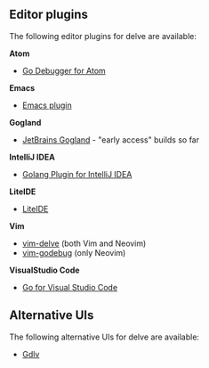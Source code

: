 ## Editor plugins

The following editor plugins for delve are available:

**Atom**
* [Go Debugger for Atom](https://github.com/lloiser/go-debug)

**Emacs**
* [Emacs plugin](https://github.com/benma/go-dlv.el/)

**Gogland**
* [JetBrains Gogland](https://www.jetbrains.com/go) - "early access" builds so far

**IntelliJ IDEA**
* [Golang Plugin for IntelliJ IDEA](https://github.com/go-lang-plugin-org/go-lang-idea-plugin)

**LiteIDE**
* [LiteIDE](https://github.com/visualfc/liteide)

**Vim**
* [vim-delve](https://github.com/sebdah/vim-delve) (both Vim and Neovim)
* [vim-godebug](https://github.com/jodosha/vim-godebug) (only Neovim)

**VisualStudio Code**
* [Go for Visual Studio Code](https://github.com/Microsoft/vscode-go)

## Alternative UIs

The following alternative UIs for delve are available:

* [Gdlv](https://github.com/aarzilli/gdlv)
